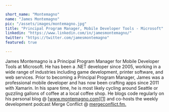 ```yaml
---

short_name: "Montemagno"
name: "James Montemagno"
pic: "/assets/images/montemagno.jpg"
title: "Principal Program Manager, Mobile Developer Tools - Microsoft"
linkedin: "https://www.linkedin.com/in/jamesmontemagno/"
twitter: "https://twitter.com/jamesmontemagno"
featured: true

---
```


James Montemagno is a Principal Program Manager for Mobile Developer Tools at Microsoft. He has been a .NET developer since 2005, working in a wide range of industries including game development, printer software, and web services. Prior to becoming a Principal Program Manager, James was a professional mobile developer and has now been crafting apps since 2011 with Xamarin. In his spare time, he is most likely cycling around Seattle or guzzling gallons of coffee at a local coffee shop. He blogs code regularly on his personal blog @ [www.montemagno.com][1] and co-hosts the weekly development podcast Merge Conflict @ [mergeconflict.fm.][2]


[1]: https://www.montemagno.com
[2]: https://mergeconflict.fm